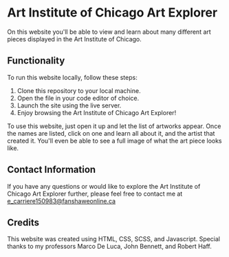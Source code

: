 # Art Institute of Chicago Art Explorer

On this website you'll be able to view and learn about many different art pieces displayed in the Art Institute of Chicago.

## Functionality

To run this website locally, follow these steps:
1. Clone this repository to your local machine.
2. Open the file in your code editor of choice.
3. Launch the site using the live server.
4. Enjoy browsing the Art Institute of Chicago Art Explorer!

To use this website, just open it up and let the list of artworks appear. Once the names are listed, click on one and learn all about it, and the artist that created it. You'll even be able to see a full image of what the art piece looks like.

## Contact Information

If you have any questions or would like to explore the Art Institute of Chicago Art Explorer further, please feel free to contact me at e_carriere150983@fanshaweonline.ca

## Credits

This website was created using HTML, CSS, SCSS, and Javascript. Special thanks to my professors Marco De Luca, John Bennett, and Robert Haff.